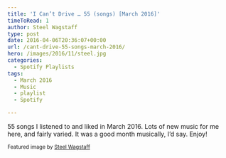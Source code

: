 ```yaml
---
title: 'I Can’t Drive … 55 (songs) [March 2016]'
timeToRead: 1 
author: Steel Wagstaff
type: post
date: 2016-04-06T20:36:07+00:00
url: /cant-drive-55-songs-march-2016/
hero: /images/2016/11/steel.jpg
categories:
  - Spotify Playlists
tags:
  - March 2016
  - Music
  - playlist
  - Spotify

---
```

55 songs I listened to and liked in March 2016. Lots of new music for me here, and fairly varied. It was a good month musically, I&#8217;d say. Enjoy!



<small>Featured image by <a href="http://steelwagstaff.com" target="_blank">Steel Wagstaff</a></small>